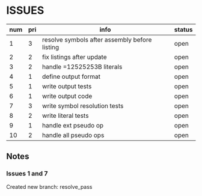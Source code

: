 # ISSUES

|num|pri|info|status|
|---|---|----|--|
|1|3|resolve symbols after assembly before listing|open|
|2|2|fix listings after update|open|
|3|2|handle =12525253B literals|open|
|4|1|define output format|open|
|5|1|write output tests|open|
|6|1|write output code|open|
|7|3|write symbol resolution tests|open|
|8|2|write literal tests|open|
|9|1|handle ext pseudo op|open|
|10|2|handle all pseudo ops|open|

## Notes

### Issues 1 and 7

Created new branch: resolve_pass
